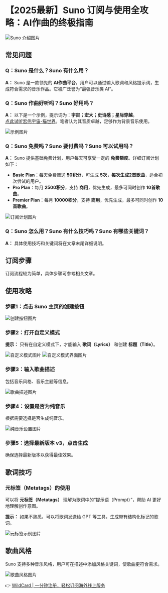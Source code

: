 # 【2025最新】Suno 订阅与使用全攻略：AI作曲的终极指南

![Suno 介绍图片](https://bbtdd.com/img/87692685159139.webp)

## 常见问题

### Q：Suno 是什么？Suno 有什么用？
**A：** Suno 是一款领先的 **AI作曲平台**，用户可以通过输入歌词和风格提示词，生成符合需求的音乐作品。它被广泛誉为“最强音乐类 AI”。

### Q：Suno 作曲好听吗？Suno 好用吗？
**A：** 以下是一个示例，提示词为：**宇宙；宏大；史诗感；星际穿越**。  
[点此试听宏伟宇宙-猫世界](https://suno.com/song/9c5c8179-7c39-45b8-abbe-b61cf045c4ce)。笔者认为其音质卓越，足够作为背景音乐使用。

![示例图片](https://bbtdd.com/img/7415132818474.webp)

### Q：Suno 免费吗？Suno 要付费吗？Suno 可以试用吗？
**A：** Suno 提供基础免费计划，用户每天可享受一定的 **免费额度**。详细订阅计划如下：

- **Basic Plan**：每天免费赠送 **50积分**，可生成 **5次，每次生成2首歌曲**，适合初次尝试的用户。
- **Pro Plan**：每月 **2500积分**，支持 **商用**，优先生成，最多可同时创作 **10首歌曲**。
- **Premier Plan**：每月 **10000积分**，支持 **商用**，优先生成，最多可同时创作 **10首歌曲**。

![订阅计划图片](https://bbtdd.com/img/52758059.webp)

### Q：Suno 怎么用？Suno 有什么技巧吗？Suno 有哪些关键词？
**A：** 具体使用技巧和关键词将在文章末尾详细说明。

## 订阅步骤
订阅流程较为简单，具体步骤可参考相关文章。

## 使用攻略

### 步骤1：点击 Suno 主页的创建按钮
![创建按钮图片](https://bbtdd.com/img/1355780394816.webp)

### 步骤2：打开自定义模式
**提示：** 只有在自定义模式下，才能输入 **歌词（Lyrics）** 和创建 **标题（Title）**。

![自定义模式图片](https://bbtdd.com/img/36918962552511.webp)
![自定义模式界面图片](https://bbtdd.com/img/505746080986868.webp)

### 步骤3：输入歌曲描述
包括音乐风格、音乐主题等信息。

![歌曲描述图片](https://bbtdd.com/img/32847753065112.webp)

### 步骤4：设置是否为纯音乐
根据需要选择是否生成纯音乐。

![纯音乐设置图片](https://bbtdd.com/img/463672898.webp)

### 步骤5：选择最新版本 v3，点击生成
确保选择最新版本以获得最佳效果。

## 歌词技巧

### 元标签（Metatags）的使用
可以将 **元标签（Metatags）** 理解为歌词中的“提示语（Prompt）”，帮助 AI 更好地理解创作意图。

**提示：** 如果不熟悉，可以将歌词发送给 GPT 等工具，生成带有结构化标记的歌词。

![元标签示例图片](https://bbtdd.com/img/4040211304081098.webp)

## 歌曲风格
Suno 支持多种音乐风格，用户可在描述中添加风格关键词，使歌曲更符合需求。

![歌曲风格图片](https://bbtdd.com/img/41202605927979.webp)

👉 [WildCard | 一分钟注册，轻松订阅海外线上服务](https://bbtdd.com/WildCard)